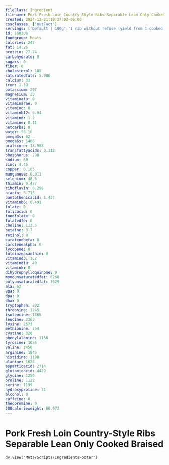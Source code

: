 ```yaml
---
fileClass: Ingredient
filename: Pork Fresh Loin Country-Style Ribs Separable Lean Only Cooked Braised
created: 2024-12-21T19:27:02-06:00
cssclasses: ['nutFact']
servings: ['Default | 100g','1 rib without refuse (yield from 1 cooked rib, with refuse, weighing 141g) | 80','3 oz | 85']
id: 168306
foodgroup: Meats
calories: 247
fat: 14.26
protein: 27.74
carbohydrate: 0
sugars: 0
fiber: 0
cholesterol: 105
saturatedfats: 5.086
calcium: 33
iron: 1.39
potassium: 297
magnesium: 23
vitaminaiu: 0
vitaminarae: 0
vitaminc: 0
vitaminb12: 0.94
vitamind: 1.2
vitamine: 0.11
netcarbs: 0
water: 56.16
omega3s: 62
omega6s: 1468
pralscore: 13.988
transfattyacids: 0.112
phosphorus: 208
sodium: 60
zinc: 4.46
copper: 0.105
manganese: 0.011
selenium: 48.6
thiamin: 0.477
riboflavin: 0.296
niacin: 5.715
pantothenicacid: 1.427
vitaminb6: 0.491
folate: 0
folicacid: 0
foodfolate: 0
folatedfe: 0
choline: 113.5
betaine: 3.7
retinol: 0
carotenebeta: 0
carotenealpha: 0
lycopene: 0
luteinzeaxanthin: 0
vitamind3: 1.2
vitamindiu: 49
vitamink: 0
dihydrophylloquinone: 0
monounsaturatedfat: 6260
polyunsaturatedfat: 1629
ala: 62
epa: 0
dpa: 0
dha: 0
tryptophan: 292
threonine: 1245
isoleucine: 1365
leucine: 2363
lysine: 2573
methionine: 764
cystine: 320
phenylalanine: 1166
tyrosine: 1056
valine: 1450
arginine: 1846
histidine: 1198
alanine: 1628
asparticacid: 2714
glutamicacid: 4429
glycine: 1250
proline: 1122
serine: 1199
hydroxyproline: 71
alcohol: 0
caffeine: 0
theobromine: 0
200calorieweight: 80.972
---
```


# Pork Fresh Loin Country-Style Ribs Separable Lean Only Cooked Braised

```dataviewjs
dv.view("Meta/Scripts/IngredientsFooter")
```